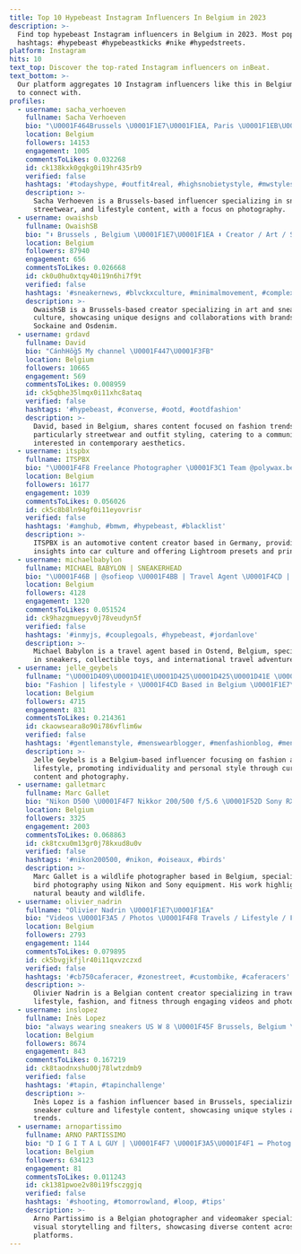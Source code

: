 ```yaml
---
title: Top 10 Hypebeast Instagram Influencers In Belgium in 2023
description: >-
  Find top hypebeast Instagram influencers in Belgium in 2023. Most popular
  hashtags: #hypebeast #hypebeastkicks #nike #hypedstreets.
platform: Instagram
hits: 10
text_top: Discover the top-rated Instagram influencers on inBeat.
text_bottom: >-
  Our platform aggregates 10 Instagram influencers like this in Belgium for you
  to connect with.
profiles:
  - username: sacha_verhoeven
    fullname: Sacha Verhoeven
    bio: "\U0001F464Brussels \U0001F1E7\U0001F1EA, Paris \U0001F1EB\U0001F1F7, LA \U0001F1FA\U0001F1F8 \U0001F5E3Sneakers, streetwear, lifestyle \U0001F511Private account: @sacha_v14 \U0001F4F8photography account: @sv_shots_"
    location: Belgium
    followers: 14153
    engagement: 1005
    commentsToLikes: 0.032268
    id: ck138kxk0gqkg0i19hr435rb9
    verified: false
    hashtags: '#todayshype, #outfit4real, #highsnobietystyle, #mwstyles'
    description: >-
      Sacha Verhoeven is a Brussels-based influencer specializing in sneakers,
      streetwear, and lifestyle content, with a focus on photography.
  - username: owaishsb
    fullname: OwaishSB
    bio: "⬇️ Brussels , Belgium \U0001F1E7\U0001F1EA ⬇️ Creator / Art / Sneakers ⬇️ @sockaine \U0001F468\U0001F3FC‍\U0001F52C\U0001F308 ⬇️ @osdenim \U0001F456\U0001F468\U0001F3FC‍\U0001F3A8"
    location: Belgium
    followers: 87940
    engagement: 656
    commentsToLikes: 0.026668
    id: ck0u0hu0xtqy40i19n6hi7f9t
    verified: false
    hashtags: '#sneakernews, #blvckxculture, #minimalmovement, #complexkicks'
    description: >-
      OwaishSB is a Brussels-based creator specializing in art and sneaker
      culture, showcasing unique designs and collaborations with brands like
      Sockaine and Osdenim.
  - username: grdavd
    fullname: David
    bio: "CánhHồg5 My channel \U0001F447\U0001F3FB"
    location: Belgium
    followers: 10665
    engagement: 569
    commentsToLikes: 0.008959
    id: ck5qbhe35lmqx0i11xhc8ataq
    verified: false
    hashtags: '#hypebeast, #converse, #ootd, #ootdfashion'
    description: >-
      David, based in Belgium, shares content focused on fashion trends,
      particularly streetwear and outfit styling, catering to a community
      interested in contemporary aesthetics.
  - username: itspbx
    fullname: ITSPBX
    bio: "\U0001F4F8 Freelance Photographer \U0001F3C1 Team @polywax.be⁣⁣ ⁣PRESETS AND MERCH\U0001F447⁣⁣"
    location: Belgium
    followers: 16177
    engagement: 1039
    commentsToLikes: 0.056026
    id: ck5c8b8ln94gf0i11eyovrisr
    verified: false
    hashtags: '#amghub, #bmwm, #hypebeast, #blacklist'
    description: >-
      ITSPBX is an automotive content creator based in Germany, providing
      insights into car culture and offering Lightroom presets and prints.
  - username: michaelbabylon
    fullname: MICHAEL BABYLON | SNEAKERHEAD
    bio: "\U0001F46B | @sofieop \U0001F4BB | Travel Agent \U0001F4CD | Ostend, Belgium ❤️ | Sneakers / Collectible toys / Travel \U0001F51C | New York / Seoul / Singapore / Hong Kong"
    location: Belgium
    followers: 4128
    engagement: 1320
    commentsToLikes: 0.051524
    id: ck9hazgmuepyv0j78veudyn5f
    verified: false
    hashtags: '#inmyjs, #couplegoals, #hypebeast, #jordanlove'
    description: >-
      Michael Babylon is a travel agent based in Ostend, Belgium, specializing
      in sneakers, collectible toys, and international travel adventures.
  - username: jelle_geybels
    fullname: "\U0001D409\U0001D41E\U0001D425\U0001D425\U0001D41E \U0001F98B"
    bio: "Fashion | lifestyle ⚡️ \U0001F4CD Based in Belgium \U0001F1E7\U0001F1EA \U0001F4F8 Create your own style \U0001F4E5 geybelsjelle@gmail.com or dm"
    location: Belgium
    followers: 4715
    engagement: 831
    commentsToLikes: 0.214361
    id: ckaowseara8o90i786vflim6w
    verified: false
    hashtags: '#gentlemanstyle, #menswearblogger, #menfashionblog, #menfashionstyle'
    description: >-
      Jelle Geybels is a Belgium-based influencer focusing on fashion and
      lifestyle, promoting individuality and personal style through curated
      content and photography.
  - username: galletmarc
    fullname: Marc Gallet
    bio: "Nikon D500 \U0001F4F7 Nikkor 200/500 f/5.6 \U0001F52D Sony RX10 III"
    location: Belgium
    followers: 3325
    engagement: 2003
    commentsToLikes: 0.068863
    id: ck8tcxu0m13gr0j78kxud8u0v
    verified: false
    hashtags: '#nikon200500, #nikon, #oiseaux, #birds'
    description: >-
      Marc Gallet is a wildlife photographer based in Belgium, specializing in
      bird photography using Nikon and Sony equipment. His work highlights
      natural beauty and wildlife.
  - username: olivier_nadrin
    fullname: "Olivier Nadrin \U0001F1E7\U0001F1EA"
    bio: "Videos \U0001F3A5 / Photos \U0001F4F8 Travels / Lifestyle / Fashion / Fitness"
    location: Belgium
    followers: 2793
    engagement: 1144
    commentsToLikes: 0.079895
    id: ck5bvgjkfjlr40i11qxvzczxd
    verified: false
    hashtags: '#cb750caferacer, #zonestreet, #custombike, #caferacers'
    description: >-
      Olivier Nadrin is a Belgian content creator specializing in travel,
      lifestyle, fashion, and fitness through engaging videos and photography.
  - username: inslopez
    fullname: Inès Lopez
    bio: "always wearing sneakers US W 8 \U0001F45F Brussels, Belgium \U0001F48C info@inslopez.com @by.inslopez ✍️"
    location: Belgium
    followers: 8674
    engagement: 843
    commentsToLikes: 0.167219
    id: ck8taodnxshu00j78lwtzdmb9
    verified: false
    hashtags: '#tapin, #tapinchallenge'
    description: >-
      Inès Lopez is a fashion influencer based in Brussels, specializing in
      sneaker culture and lifestyle content, showcasing unique styles and
      trends.
  - username: arnopartissimo
    fullname: ARNO PARTISSIMO
    bio: "D I G I T A L GUY | \U0001F4F7 \U0001F3A5\U0001F4F1 ➖ Photographer / Videomaker / Filters Creator"
    location: Belgium
    followers: 634123
    engagement: 81
    commentsToLikes: 0.011243
    id: ck1381pwoe2v80i19fsczggjq
    verified: false
    hashtags: '#shooting, #tomorrowland, #loop, #tips'
    description: >-
      Arno Partissimo is a Belgian photographer and videomaker specializing in
      visual storytelling and filters, showcasing diverse content across digital
      platforms.
---
```


